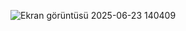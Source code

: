 ![Ekran görüntüsü 2025-06-23 140409](https://github.com/user-attachments/assets/00712b02-7ca5-487c-b34f-e4fffdfba29d)
